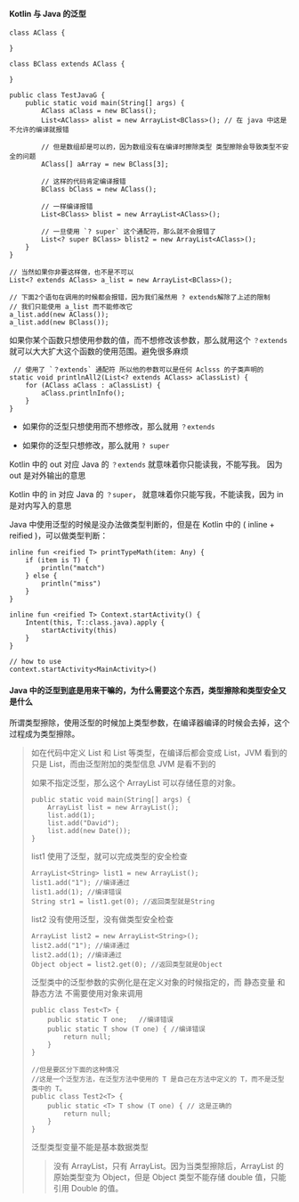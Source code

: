 #### Kotlin 与 Java 的泛型

```
class AClass {

}

class BClass extends AClass {

}

public class TestJavaG {
    public static void main(String[] args) {
        AClass aClass = new BClass();
        List<AClass> alist = new ArrayList<BClass>(); // 在 java 中这是不允许的编译就报错

        // 但是数组却是可以的，因为数组没有在编译时擦除类型 类型擦除会导致类型不安全的问题
        AClass[] aArray = new BClass[3];

        // 这样的代码肯定编译报错
        BClass bClass = new AClass();    
        
        // 一样编译报错
        List<BClass> blist = new ArrayList<AClass>();   

        // 一旦使用 `? super` 这个通配符，那么就不会报错了
        List<? super BClass> blist2 = new ArrayList<AClass>(); 
    }
}

// 当然如果你非要这样做，也不是不可以
List<? extends AClass> a_list = new ArrayList<BClass>();

// 下面2个语句在调用的时候都会报错，因为我们虽然用 ? extends解除了上述的限制
// 我们只能使用 a_list 而不能修改它
a_list.add(new AClass());
a_list.add(new BClass());
```

如果你某个函数只想使用参数的值，而不想修改该参数，那么就用这个 `？extends` 就可以大大扩大这个函数的使用范围。避免很多麻烦

```
 // 使用了 `？extends` 通配符 所以他的参数可以是任何 Aclsss 的子类声明的
static void printlnAll2(List<? extends AClass> aClassList) {
    for (AClass aClass : aClassList) {
        aClass.printlnInfo();
    }
}
```
- 如果你的泛型只想使用而不想修改，那么就用 `？extends`

- 如果你的泛型只想修改，那么就用 `? super`

Kotlin 中的 out 对应 Java 的 `？extends` 就意味着你只能读我，不能写我。 因为 out 是对外输出的意思

Kotlin 中的 in 对应 Java 的 `？super`， 就意味着你只能写我，不能读我，因为 in 是对内写入的意思

Java 中使用泛型的时候是没办法做类型判断的，但是在 Kotlin 中的 ( inline + reified )，可以做类型判断：

```
inline fun <reified T> printTypeMath(item: Any) {
    if (item is T) {
        println("match")
    } else {
        println("miss")
    }
}

inline fun <reified T> Context.startActivity() {
    Intent(this, T::class.java).apply {
        startActivity(this)
    }
}

// how to use
context.startActivity<MainActivity>()
```

#### Java 中的泛型到底是用来干嘛的，为什么需要这个东西，类型擦除和类型安全又是什么

所谓类型擦除，使用泛型的时候加上类型参数，在编译器编译的时候会去掉，这个过程成为类型擦除。

>如在代码中定义 List<Object> 和 List<String> 等类型，在编译后都会变成 List，JVM 看到的只是 List，而由泛型附加的类型信息 JVM 是看不到的

如果不指定泛型，那么这个 ArrayList 可以存储任意的对象。

```
public static void main(String[] args) {  
    ArrayList list = new ArrayList();  
    list.add(1);  
    list.add("David");  
    list.add(new Date());  
}  
```

list1 使用了泛型，就可以完成类型的安全检查

```
ArrayList<String> list1 = new ArrayList();  
list1.add("1"); //编译通过  
list1.add(1); //编译错误  
String str1 = list1.get(0); //返回类型就是String  
```

list2 没有使用泛型，没有做类型安全检查

```
ArrayList list2 = new ArrayList<String>();  
list2.add("1"); //编译通过  
list2.add(1); //编译通过  
Object object = list2.get(0); //返回类型就是Object  
```

泛型类中的泛型参数的实例化是在定义对象的时候指定的，而 静态变量 和 静态方法 不需要使用对象来调用

```
public class Test<T> {    
    public static T one;   //编译错误    
    public static T show (T one) { //编译错误    
        return null;    
    }    
}

//但是要区分下面的这种情况
//这是一个泛型方法，在泛型方法中使用的 T 是自己在方法中定义的 T，而不是泛型类中的 T。
public class Test2<T> {    
    public static <T> T show (T one) { // 这是正确的    
        return null;    
    }    
}
```

泛型类型变量不能是基本数据类型

>没有 ArrayList<double>，只有 ArrayList<Double>。因为当类型擦除后，ArrayList 的原始类型变为 Object，但是 Object 类型不能存储 double 值，只能引用 Double 的值。







































